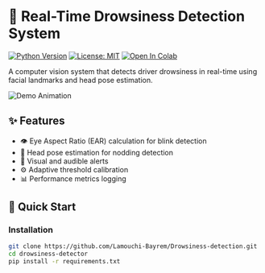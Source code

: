 # 🚦 Real-Time Drowsiness Detection System

[![Python Version](https://img.shields.io/badge/python-3.7%2B-blue)]()
[![License: MIT](https://img.shields.io/badge/License-MIT-yellow.svg)]()
[![Open In Colab](https://colab.research.google.com/assets/colab-badge.svg)](https://colab.research.google.com/github/yourusername/drowsiness-detector/blob/main/notebooks/demo.ipynb)

A computer vision system that detects driver drowsiness in real-time using facial landmarks and head pose estimation.

![Demo Animation](docs/demo.gif)

## ✨ Features

- 👁️ Eye Aspect Ratio (EAR) calculation for blink detection
- 🤯 Head pose estimation for nodding detection
- 🔔 Visual and audible alerts
- ⚙️ Adaptive threshold calibration
- 📊 Performance metrics logging

## 🚀 Quick Start

### Installation
```bash
git clone https://github.com/Lamouchi-Bayrem/Drowsiness-detection.git
cd drowsiness-detector
pip install -r requirements.txt

